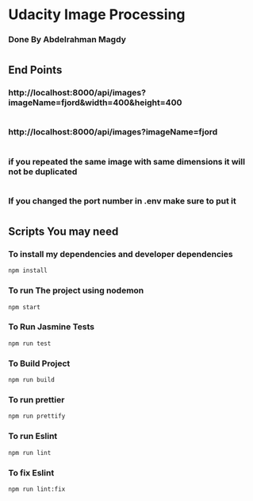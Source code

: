 # Udacity Image Processing 

### Done By Abdelrahman Magdy 

#

## End Points 

### http://localhost:8000/api/images?imageName=fjord&width=400&height=400

#

### http://localhost:8000/api/images?imageName=fjord

#

### if you repeated the same image with same dimensions it will not be duplicated

#

### If you changed the port number in .env make sure to put it 
#

## Scripts You may need 

### To install my dependencies and developer dependencies 

```
npm install
```
### To run The project using nodemon
```
npm start
```

### To Run Jasmine Tests
```
npm run test
```
### To Build Project
```
npm run build
```
### To run prettier
```
npm run prettify
```


### To run Eslint
```
npm run lint
```

### To fix Eslint
```
npm run lint:fix
```